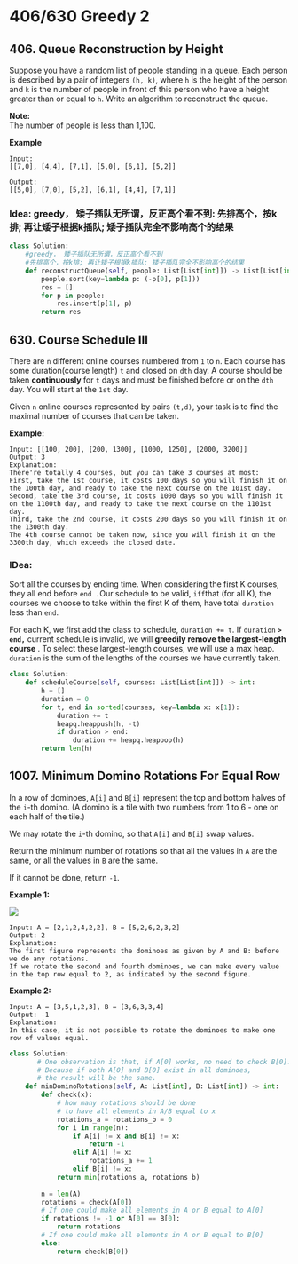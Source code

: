 # 406/630 Greedy 2

## 406. Queue Reconstruction by Height

Suppose you have a random list of people standing in a queue. Each person is described by a pair of integers `(h, k)`, where `h` is the height of the person and `k` is the number of people in front of this person who have a height greater than or equal to `h`. Write an algorithm to reconstruct the queue.

**Note:**  
The number of people is less than 1,100. 

**Example**

```text
Input:
[[7,0], [4,4], [7,1], [5,0], [6,1], [5,2]]

Output:
[[5,0], [7,0], [5,2], [6,1], [4,4], [7,1]]
```

### Idea: greedy， 矮子插队无所谓，反正高个看不到: 先排高个，按k排; 再让矮子根据k插队; 矮子插队完全不影响高个的结果

```python
class Solution:
    #greedy， 矮子插队无所谓，反正高个看不到
    #先排高个，按k排; 再让矮子根据k插队; 矮子插队完全不影响高个的结果
    def reconstructQueue(self, people: List[List[int]]) -> List[List[int]]:
        people.sort(key=lambda p: (-p[0], p[1]))
        res = []
        for p in people:
            res.insert(p[1], p)
        return res
```

## 630. Course Schedule III

There are `n` different online courses numbered from `1` to `n`. Each course has some duration\(course length\) `t` and closed on `dth` day. A course should be taken **continuously** for `t` days and must be finished before or on the `dth` day. You will start at the `1st` day.

Given `n` online courses represented by pairs `(t,d)`, your task is to find the maximal number of courses that can be taken.

**Example:**

```text
Input: [[100, 200], [200, 1300], [1000, 1250], [2000, 3200]]
Output: 3
Explanation: 
There're totally 4 courses, but you can take 3 courses at most:
First, take the 1st course, it costs 100 days so you will finish it on the 100th day, and ready to take the next course on the 101st day.
Second, take the 3rd course, it costs 1000 days so you will finish it on the 1100th day, and ready to take the next course on the 1101st day. 
Third, take the 2nd course, it costs 200 days so you will finish it on the 1300th day. 
The 4th course cannot be taken now, since you will finish it on the 3300th day, which exceeds the closed date.
```

### IDea:

Sort all the courses by ending time. When considering the first K courses, they all end before `end .`Our schedule to be valid, `iff`that \(for all K\), the courses we choose to take within the first K of them, have total `duration` less than `end`.

For each K, we first add the class to schedule, `duration += t`. If `duration` **`> end,`** current schedule is invalid, we will **greedily remove the largest-length course** . To select these largest-length courses, we will use a max heap. `duration`  is the sum of the lengths of the courses we have currently taken.

```python
class Solution:
    def scheduleCourse(self, courses: List[List[int]]) -> int:
        h = []
        duration = 0
        for t, end in sorted(courses, key=lambda x: x[1]):
            duration += t
            heapq.heappush(h, -t)
            if duration > end:
                duration += heapq.heappop(h)
        return len(h)
```

## 1007. Minimum Domino Rotations For Equal Row

In a row of dominoes, `A[i]` and `B[i]` represent the top and bottom halves of the `i`-th domino.  \(A domino is a tile with two numbers from 1 to 6 - one on each half of the tile.\)

We may rotate the `i`-th domino, so that `A[i]` and `B[i]` swap values.

Return the minimum number of rotations so that all the values in `A` are the same, or all the values in `B` are the same.

If it cannot be done, return `-1`.

**Example 1:**

![](https://assets.leetcode.com/uploads/2019/03/08/domino.png)

```text
Input: A = [2,1,2,4,2,2], B = [5,2,6,2,3,2]
Output: 2
Explanation: 
The first figure represents the dominoes as given by A and B: before we do any rotations.
If we rotate the second and fourth dominoes, we can make every value in the top row equal to 2, as indicated by the second figure.
```

**Example 2:**

```text
Input: A = [3,5,1,2,3], B = [3,6,3,3,4]
Output: -1
Explanation: 
In this case, it is not possible to rotate the dominoes to make one row of values equal.
```

```python
class Solution:
       # One observation is that, if A[0] works, no need to check B[0].
       # Because if both A[0] and B[0] exist in all dominoes,
       # the result will be the same.
    def minDominoRotations(self, A: List[int], B: List[int]) -> int:
        def check(x):
            # how many rotations should be done
            # to have all elements in A/B equal to x
            rotations_a = rotations_b = 0
            for i in range(n):
                if A[i] != x and B[i] != x:
                    return -1
                elif A[i] != x:
                    rotations_a += 1
                elif B[i] != x:
            return min(rotations_a, rotations_b)
    
        n = len(A)
        rotations = check(A[0]) 
        # If one could make all elements in A or B equal to A[0]
        if rotations != -1 or A[0] == B[0]:
            return rotations 
        # If one could make all elements in A or B equal to B[0]
        else:
            return check(B[0])
```

